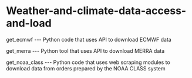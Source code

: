 # Weather-and-climate-data-access-and-load

get_ecmwf --- Python code that uses API to download ECMWF data

get_merra --- Python tool that uses API to download MERRA data

get_noaa_class --- Python code that uses web scraping modules to download data from orders prepared by the NOAA CLASS system 
